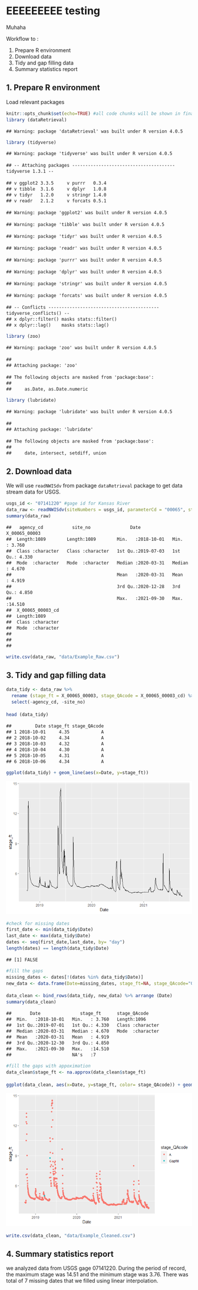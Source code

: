 EEEEEEEEE testing
================
Muhaha

Workflow to :

1.  Prepare R environment
2.  Download data
3.  Tidy and gap filling data
4.  Summary statistics report

## 1. Prepare R environment

Load relevant packages

``` r
knitr::opts_chunk$set(echo=TRUE) #all code chunks will be shown in final file
library (dataRetrieval)
```

    ## Warning: package 'dataRetrieval' was built under R version 4.0.5

``` r
library (tidyverse)
```

    ## Warning: package 'tidyverse' was built under R version 4.0.5

    ## -- Attaching packages --------------------------------------- tidyverse 1.3.1 --

    ## v ggplot2 3.3.5     v purrr   0.3.4
    ## v tibble  3.1.6     v dplyr   1.0.8
    ## v tidyr   1.2.0     v stringr 1.4.0
    ## v readr   2.1.2     v forcats 0.5.1

    ## Warning: package 'ggplot2' was built under R version 4.0.5

    ## Warning: package 'tibble' was built under R version 4.0.5

    ## Warning: package 'tidyr' was built under R version 4.0.5

    ## Warning: package 'readr' was built under R version 4.0.5

    ## Warning: package 'purrr' was built under R version 4.0.5

    ## Warning: package 'dplyr' was built under R version 4.0.5

    ## Warning: package 'stringr' was built under R version 4.0.5

    ## Warning: package 'forcats' was built under R version 4.0.5

    ## -- Conflicts ------------------------------------------ tidyverse_conflicts() --
    ## x dplyr::filter() masks stats::filter()
    ## x dplyr::lag()    masks stats::lag()

``` r
library (zoo)
```

    ## Warning: package 'zoo' was built under R version 4.0.5

    ## 
    ## Attaching package: 'zoo'

    ## The following objects are masked from 'package:base':
    ## 
    ##     as.Date, as.Date.numeric

``` r
library (lubridate)
```

    ## Warning: package 'lubridate' was built under R version 4.0.5

    ## 
    ## Attaching package: 'lubridate'

    ## The following objects are masked from 'package:base':
    ## 
    ##     date, intersect, setdiff, union

## 2. Download data

We will use `readNWISdv` from package `dataRetrieval` package to get
data stream data for USGS.

``` r
usgs_id <- "07141220" #gage id for Kansas River
data_raw <- readNWISdv(siteNumbers = usgs_id, parameterCd = "00065", startDate = "2018-10-01", endDate = "2021-09-30")
summary(data_raw)
```

    ##   agency_cd           site_no               Date            X_00065_00003   
    ##  Length:1089        Length:1089        Min.   :2018-10-01   Min.   : 3.760  
    ##  Class :character   Class :character   1st Qu.:2019-07-03   1st Qu.: 4.330  
    ##  Mode  :character   Mode  :character   Median :2020-03-31   Median : 4.670  
    ##                                        Mean   :2020-03-31   Mean   : 4.919  
    ##                                        3rd Qu.:2020-12-28   3rd Qu.: 4.850  
    ##                                        Max.   :2021-09-30   Max.   :14.510  
    ##  X_00065_00003_cd  
    ##  Length:1089       
    ##  Class :character  
    ##  Mode  :character  
    ##                    
    ##                    
    ## 

``` r
write.csv(data_raw, "data/Example_Raw.csv")
```

## 3. Tidy and gap filling data

``` r
data_tidy <- data_raw %>% 
  rename (stage_ft = X_00065_00003, stage_QAcode = X_00065_00003_cd) %>%
  select(-agency_cd, -site_no)

head (data_tidy)
```

    ##         Date stage_ft stage_QAcode
    ## 1 2018-10-01     4.35            A
    ## 2 2018-10-02     4.34            A
    ## 3 2018-10-03     4.32            A
    ## 4 2018-10-04     4.30            A
    ## 5 2018-10-05     4.31            A
    ## 6 2018-10-06     4.34            A

``` r
ggplot(data_tidy) + geom_line(aes(x=Date, y=stage_ft)) 
```

![](Etest_files/figure-gfm/clean_data-1.png)<!-- -->

``` r
#check for missing dates
first_date <- min(data_tidy$Date)
last_date <- max(data_tidy$Date)
dates <- seq(first_date,last_date, by= "day")
length(dates) == length(data_tidy$Date)
```

    ## [1] FALSE

``` r
#fill the gaps
missing_dates <- dates[!(dates %in% data_tidy$Date)]
new_data <- data.frame(Date=missing_dates, stage_ft=NA, stage_QAcode="Gapfill" )

data_clean <- bind_rows(data_tidy, new_data) %>% arrange (Date)
summary(data_clean)
```

    ##       Date               stage_ft      stage_QAcode      
    ##  Min.   :2018-10-01   Min.   : 3.760   Length:1096       
    ##  1st Qu.:2019-07-01   1st Qu.: 4.330   Class :character  
    ##  Median :2020-03-31   Median : 4.670   Mode  :character  
    ##  Mean   :2020-03-31   Mean   : 4.919                     
    ##  3rd Qu.:2020-12-30   3rd Qu.: 4.850                     
    ##  Max.   :2021-09-30   Max.   :14.510                     
    ##                       NA's   :7

``` r
#fill the gaps with appoximation
data_clean$stage_ft <- na.approx(data_clean$stage_ft)

ggplot(data_clean, aes(x=Date, y=stage_ft, color= stage_QAcode)) + geom_point()
```

![](Etest_files/figure-gfm/clean_data-2.png)<!-- -->

``` r
write.csv(data_clean, "data/Example_Cleaned.csv")
```

## 4. Summary statistics report

we analyzed data from USGS gage 07141220. During the period of record,
the maximum stage was 14.51 and the minimum stage was 3.76. There was
total of 7 missing dates that we filled using linear interpolation.
